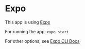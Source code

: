 # Expo
This app is using [Expo](https://expo.io)

For running the app:
`expo start`

For other options, see [Expo CLI Docs](https://docs.expo.io/workflow/expo-cli/)
